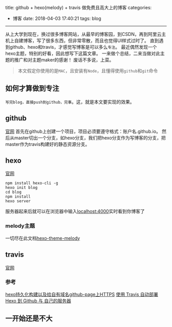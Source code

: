 title: github + hexo(melody) + travis 做免费且高大上的博客
categories:
  - 博客
date: 2018-04-03 17:40:21
tags: blog
---

从上大学到现在，换过很多博客网站，从最早的博客园，到CSDN，再到阿里云主机上自建博客，写了很多东西，但非常零散，而且也觉得UI样式过时了。
直到遇到github、hexo和travis，才感觉写博客是可以多么`专注`。
最近偶然发现一个hexo主题，特别的好看，因此想写下这篇文章。
一来做个总结，二来当做对此主题的推广和对主题maker的感谢！
废话不多说，上菜。

> 本文假定你使用的是`MAC`，且安装有`Node`，且懂得使用`github`和`git`命令

## 如何才算做到专注
`写完blog，直接push到github，完事`。这，就是本文要实现的效果。

## github
[官网](https://github.com)
首先在github上创建一个项目，项目必须要遵守格式：账户名.github.io。
然后从master切出一个分支，如hexo分支，我们把hexo分支作为写博客的分支，把master作为travis构建好的静态资源分支。

## hexo
[官网](https://hexo.io/)
```
npm install hexo-cli -g
hexo init blog
cd blog
npm install
hexo server
```
服务器起来后就可以在浏览器中输入[localhost:4000](localhost:4000)实时看到你博客了

### melody主题
一切尽在此文档[hexo-theme-melody](https://molunerfinn.com/hexo-theme-melody-doc/#/zh-Hans/)

## travis
[官网](https://travis-ci.org)
### 参考
[hexo持久化构建以及给自有域名github-page上HTTPS](https://molunerfinn.com/hexo-travisci-https/)
[使用 Travis 自动部署 Hexo 到 Github 与 自己的服务器](https://segmentfault.com/a/1190000009054888)

## 一开始还是不大